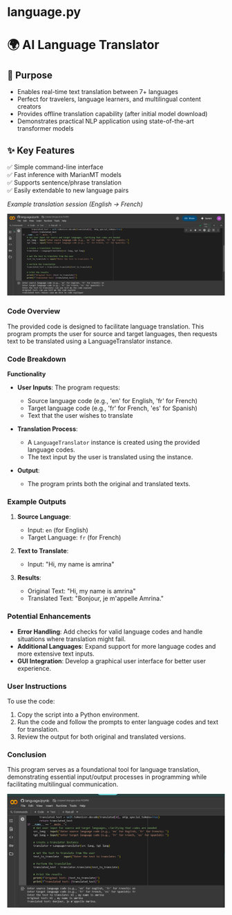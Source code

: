 # language.py
# 🌍 AI Language Translator

## 🎯 Purpose
- Enables real-time text translation between 7+ languages
- Perfect for travelers, language learners, and multilingual content creators
- Provides offline translation capability (after initial model download)
- Demonstrates practical NLP application using state-of-the-art transformer models

## ✨ Key Features
✅ Simple command-line interface  
✅ Fast inference with MarianMT models  
✅ Supports sentence/phrase translation  
✅ Easily extendable to new language pairs  

*Example translation session (English → French)*

![image alt](https://github.com/rahimanamrina21-hue/language.py/blob/d025d72e72cad0480705b9540d8880a49d7c6c48/3.png)

### Code Overview

The provided code is designed to facilitate language translation. This program prompts the user for source and target languages, then requests text to be translated using a LanguageTranslator instance.

### Code Breakdown

**Functionality**
- **User Inputs**: The program requests:
  - Source language code (e.g., 'en' for English, 'fr' for French)
  - Target language code (e.g., 'fr' for French, 'es' for Spanish)
  - Text that the user wishes to translate

- **Translation Process**:
  - A `LanguageTranslator` instance is created using the provided language codes.
  - The text input by the user is translated using the instance.

- **Output**:
  - The program prints both the original and translated texts.

### Example Outputs

1. **Source Language**:
   - Input: `en` (for English)
   - Target Language: `fr` (for French)

2. **Text to Translate**:
   - Input: "Hi, my name is amrina"

3. **Results**:
   - Original Text: "Hi, my name is amrina"
   - Translated Text: "Bonjour, je m'appelle Amrina."

### Potential Enhancements

- **Error Handling**: Add checks for valid language codes and handle situations where translation might fail.
- **Additional Languages**: Expand support for more language codes and more extensive text inputs.
- **GUI Integration**: Develop a graphical user interface for better user experience.

### User Instructions

To use the code:
1. Copy the script into a Python environment.
2. Run the code and follow the prompts to enter language codes and text for translation.
3. Review the output for both original and translated versions.

### Conclusion

This program serves as a foundational tool for language translation, demonstrating essential input/output processes in programming while facilitating multilingual communication.

![image alt](https://github.com/rahimanamrina21-hue/language.py/blob/aa56d83e71ef99f6c87c138946f245872ed26528/2.png)
